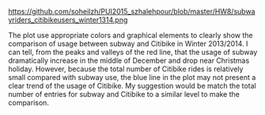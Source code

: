 https://github.com/soheilzh/PUI2015_szhalehpour/blob/master/HW8/subwayriders_citibikeusers_winter1314.png

The plot use appropriate colors and graphical elements to clearly show the comparison of usage between subway and Citibike in Winter 2013/2014. I can tell, from the peaks and valleys of the red line, that the usage of subway dramatically increase in the middle of December and drop near Christmas holiday. However, because the total number of Citibike rides is relatively small compared with subway use, the blue line in the plot may not present a clear trend of the usage of Citibike. My suggestion would be match the total number of entries for subway and Citibike to a similar level to make the comparison.
